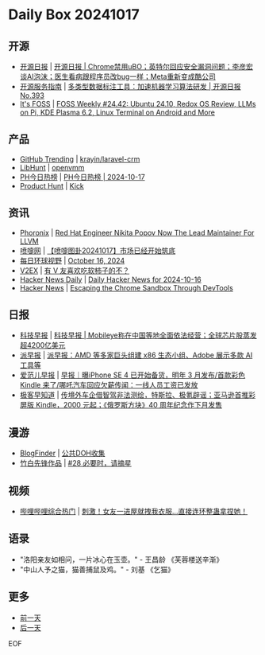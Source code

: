 # Daily Box 20241017

## 开源
- [开源日报](https://www.oschina.net/news/column?columnId=25) | [开源日报 | Chrome禁用uBO；英特尔回应安全漏洞问题；李彦宏谈AI泡沫；医生看病跟程序员改bug一样；Meta重新变成酷公司](https://www.oschina.net/news/316569)
- [开源服务指南](https://osguider.com/blog/) | [多类型数据标注工具：加速机器学习算法研发 | 开源日报 No.393](https://osguider.com/blog/post/daily/daily-393/)
- [It's FOSS](https://itsfoss.com/) | [FOSS Weekly #24.42: Ubuntu 24.10, Redox OS Review, LLMs on Pi, KDE Plasma 6.2, Linux Terminal on Android and More](https://itsfoss.com/newsletter/foss-weekly-24-42/)

## 产品
- [GitHub Trending](https://github.com/trending?since=daily) | [krayin/laravel-crm](https://github.com/krayin/laravel-crm)
- [LibHunt](https://www.libhunt.com/) | [openvmm](https://www.libhunt.com/r/openvmm)
- [PH今日热榜](https://decohack.com/category/producthunt/) | [PH今日热榜 | 2024-10-17](https://decohack.com/producthunt-daily-2024-10-17/)
- [Product Hunt](https://www.producthunt.com) | [Kick](https://www.producthunt.com/posts/kick-3)

## 资讯
- [Phoronix](https://www.phoronix.com/) | [Red Hat Engineer Nikita Popov Now The Lead Maintainer For LLVM](https://www.phoronix.com/news/LLVM-Lead-Maintainer-Popov)
- [喷嚏网](http://www.dapenti.com/blog/blog.asp?subjectid=70&name=xilei) | [【喷嚏图卦20241017】市场已经开始筑底](http://www.dapenti.com/blog/more.asp?name=xilei&id=181866)
- [每日环球视野](https://idai.ly/) | [October 16, 2024](http://m.idai.ly/se/a193iG?1729008000)
- [V2EX](https://www.v2ex.com/) | [有 V 友喜欢吃软柿子的不？](https://www.v2ex.com/t/1081085)
- [Hacker News Daily](https://www.daemonology.net/hn-daily/) | [Daily Hacker News for 2024-10-16](https://www.daemonology.net/hn-daily/2024-10-16.html)
- [Hacker News](https://news.ycombinator.com/front) | [Escaping the Chrome Sandbox Through DevTools](https://news.ycombinator.com/item?id=41866802)

## 日报
- [科技早报](https://www.jiemian.com/lists/459.html) | [科技早报 | Mobileye称在中国等地全面依法经营；全球芯片股蒸发超4200亿美元](https://www.jiemian.com/article/11838780.html)
- [派早报](https://sspai.com/tag/%E6%B4%BE%E6%97%A9%E6%8A%A5) | [派早报：AMD 等多家巨头组建 x86 生态小组、Adobe 展示多款 AI 工具等](https://sspai.com/post/92974)
- [爱范儿早报](https://www.ifanr.com/category/ifanrnews) | [早报｜曝iPhone SE 4 已开始备货，明年 3 月发布/首款彩色 Kindle 来了/哪吒汽车回应欠薪传闻：一线人员工资已发放](https://www.ifanr.com/1602820)
- [极客早知道](https://www.geekpark.net/column/74) | [传境外车企借智驾非法测绘，特斯拉、极氪辟谣；亚马逊首推彩屏版 Kindle，2000 元起；《俄罗斯方块》40 周年纪念作下月发售](https://www.geekpark.net/news/341897)

## 漫游
- [BlogFinder](https://bf.zzxworld.com/) | [公共DOH收集](https://www.codeqihan.com/post/DOH-shou-ji/?utm_source=blogfinder)
- [竹白先锋作品](https://www.zhubai.wiki/) | [#28 必要时，请摘星](https://open.zhubai.wiki/a/l/t/z/pl/zhongyixin/2458631742769070080)

## 视频
- [哔哩哔哩综合热门](https://www.bilibili.com/v/popular/all/) | [刺激！女友一进屋就拽我衣服…直接连环整蛊拿捏她！](https://b23.tv/BV1mVyNYyEdb)

## 语录
- "洛阳亲友如相问，一片冰心在玉壶。" - 王昌龄 《芙蓉楼送辛渐》
- "中山人予之猫，猫善捕鼠及鸡。" - 刘基 《乞猫》

## 更多
- [前一天](daily-box-20241016.md)
- [后一天](daily-box-20241018.md)

EOF